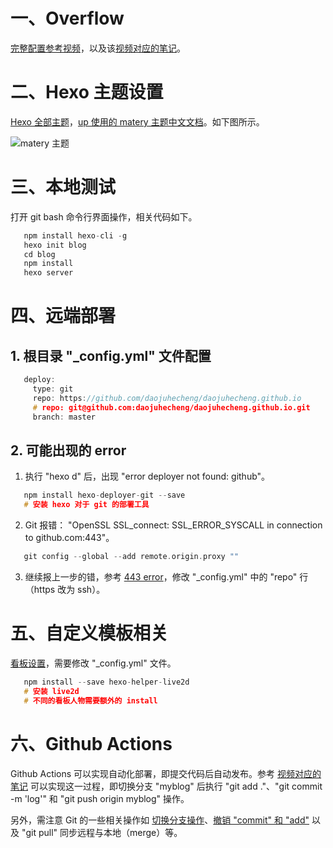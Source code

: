 
# 一、Overflow
[完整配置参考视频](https://www.bilibili.com/video/BV1dt4y1Q7UE?from=search&seid=14792497382015603750)，以及该[视频对应的笔记](https://www.bilibili.com/video/BV1dt4y1Q7UE?from=search&seid=14792497382015603750)。


# 二、Hexo 主题设置
[Hexo 全部主题](https://hexo.io/themes/)，[up 使用的 matery 主题中文文档](https://github.com/blinkfox/hexo-theme-matery/blob/develop/README_CN.md)。如下图所示。

![matery 主题](https://img-blog.csdnimg.cn/20210318002055207.png?x-oss-process=image/watermark,type_ZmFuZ3poZW5naGVpdGk,shadow_10,text_aHR0cHM6Ly9ibG9nLmNzZG4ubmV0L3ppbW9zYW5ndGlhbg==,size_16,color_FFFFFF,t_70#pic_center)

# 三、本地测试
打开 git bash 命令行界面操作，相关代码如下。
```c
   npm install hexo-cli -g
   hexo init blog
   cd blog
   npm install
   hexo server
```

# 四、远端部署
## 1. 根目录 "_config.yml" 文件配置
```c
   deploy:
	 type: git
	 repo: https://github.com/daojuhecheng/daojuhecheng.github.io
     # repo: git@github.com:daojuhecheng/daojuhecheng.github.io.git
     branch: master
```
## 2. 可能出现的 error
 1. 执行 "hexo d" 后，出现 "error deployer not found: github"。 
```c
   npm install hexo-deployer-git --save
   # 安装 hexo 对于 git 的部署工具
```
 2. Git 报错： "OpenSSL SSL_connect: SSL_ERROR_SYSCALL in connection to github.com:443"。
```c
   git config --global --add remote.origin.proxy ""
```
 3. 继续报上一步的错，参考 [443 error](
https://segmentfault.com/a/1190000018624911?utm_source=tag-newest)，修改 "_config.yml" 中的 "repo" 行（https 改为 ssh）。

# 五、自定义模板相关
[看板设置](
https://segmentfault.com/a/1190000018624911?utm_source=tag-newest)，需要修改 "_config.yml" 文件。
```c
   npm install --save hexo-helper-live2d
   # 安装 live2d
   # 不同的看板人物需要额外的 install
```

# 六、Github Actions
Github Actions 可以实现自动化部署，即提交代码后自动发布。参考 [视频对应的笔记](https://www.bilibili.com/video/BV1dt4y1Q7UE?from=search&seid=14792497382015603750) 可以实现这一过程，即切换分支 "myblog" 后执行 "git add ."、"git commit -m 'log'" 和 "git push origin myblog" 操作。

另外，需注意 Git 的一些相关操作如 [切换分支操作](https://www.cnblogs.com/aididiao/p/11882227.html)、[撤销 "commit" 和 "add"](https://www.cnblogs.com/zph666/p/12692734.html) 以及 "git pull" 同步远程与本地（merge）等。